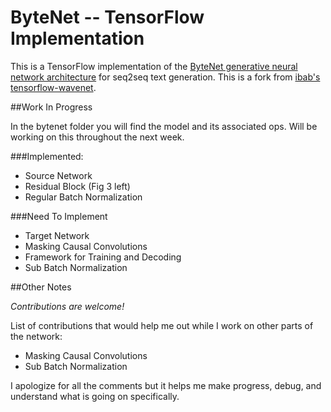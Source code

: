 # ByteNet -- TensorFlow Implementation

This is a TensorFlow implementation of the [ByteNet generative neural
network architecture](https://arxiv.org/pdf/1610.10099v1.pdf) for seq2seq text generation. This is a fork from [ibab's tensorflow-wavenet](https://github.com/ibab/tensorflow-wavenet).


##Work In Progress

In the bytenet folder you will find the model and its associated ops. Will be working on this throughout the next week.

###Implemented:

* Source Network
* Residual Block (Fig 3 left)
* Regular Batch Normalization 

###Need To Implement

* Target Network
* Masking Causal Convolutions
* Framework for Training and Decoding
* Sub Batch Normalization


##Other Notes

*Contributions are welcome!*

List of contributions that would help me out while I work on other parts of the network:

* Masking Causal Convolutions
* Sub Batch Normalization

I apologize for all the comments but it helps me make progress, debug, and understand what is going on specifically. 
